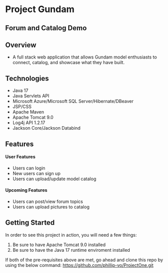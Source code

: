 ﻿# Project Gundam
## Forum and Catalog Demo

## Overview
- A full stack web application that allows Gundam model enthusiasts to connect, catalog, and showcase what they have built. 

## Technologies
- Java 17
- Java Servlets API
- Microsoft Azure/Microsoft SQL Server/Hibernate/DBeaver
- JSP/CSS
- Apache Maven
- Apache Tomcat 9.0
- Log4j API 1.2.17
- Jackson Core/Jackson Databind

## Features
#### User Features
- Users can login
- New users can sign up
- Users can upload/update model catalog
#### Upcoming Features
- Users can post/view forum topics
- Users can upload pictures to catalog

## Getting Started 
In order to see this project in action, you will need a few things:
1. Be sure to have Apache Tomcat 9.0 installed
2. Be sure to have the Java 17 runtime enviroment installed

If both of the pre-requisites above are met, go ahead and clone this repo by using the below command:
  https://github.com/phillip-vo/ProjectOne.git
